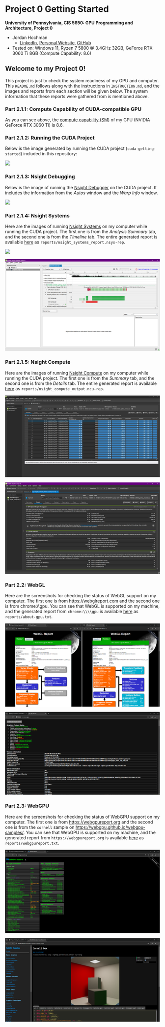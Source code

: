 Project 0 Getting Started
====================

**University of Pennsylvania, CIS 5650: GPU Programming and Architecture, Project 0**

* Jordan Hochman
  * [LinkedIn](https://www.linkedin.com/in/jhochman24), [Personal Website](https://jordanh.xyz), [GitHub](https://github.com/JHawk0224)
* Tested on: Windows 11, Ryzen 7 5800 @ 3.4GHz 32GB, GeForce RTX 3060 Ti 8GB (Compute Capability: 8.6)

## Welcome to my Project 0!

This project is just to check the system readiness of my GPU and computer. This `README.md` follows along with the instructions in `INSTRUCTION.md`, and the images and reports from each section will be given below. The system information that these reports were gathered from is mentioned above.

### Part 2.1.1: Compute Capability of CUDA-compatible GPU

As you can see above, the [compute capability (SM)](https://developer.nvidia.com/cuda-gpus) of my GPU (NVIDIA GeForce RTX 3060 Ti) is 8.6.

### Part 2.1.2: Running the CUDA Project

Below is the image generated by running the CUDA project (`cuda-getting-started`) included in this repository:

![](images/getting-started-image.png)

### Part 2.1.3: Nsight Debugging

Below is the image of running the [Nsight Debugger](https://docs.nvidia.com/nsight-visual-studio-edition/index.html) on the CUDA project. It includes the information from the *Autos* window and the *Warp Info* window.

![](images/debugging-image.png)

### Part 2.1.4: Nsight Systems

Here are the images of running [Nsight Systems](https://docs.nvidia.com/nsight-systems/UserGuide/index.html) on my computer while running the CUDA project. The first one is from the *Analysis Summary* tab, and the second one is from the *Timeline* tab. The entire generated report is available [here](reports/nsight_systems_report.nsys-rep) as `reports/nsight_systems_report.nsys-rep`.

![](images/nsight_systems_summary.png)

![](images/nsight_systems_timeline.png)

### Part 2.1.5: Nsight Compute

Here are the images of running [Nsight Compute](https://docs.nvidia.com/nsight-compute/) on my computer while running the CUDA project. The first one is from the *Summary* tab, and the second one is from the *Details* tab. The entire generated report is available [here](reports/nsight_compute_output.ncu-rep) as `reports/nsight_compute_output.ncu-rep`.

![](images/nsight_compute_summary.png)

![](images/nsight_compute_details.png)

### Part 2.2: WebGL

Here are the screenshots for checking the status of WebGL support on my computer. The first one is from https://webglreport.com and the second one is from chrome:\\\\gpu. You can see that WebGL is supported on my machine, and the generated report from `chrome:\\\\gpu` is available [here](reports/about-gpu.txt) as `reports/about-gpu.txt`.

![](images/chrome_webglreport_image.png)

![](images/chrome_gpu_image.png)

### Part 2.3: WebGPU

Here are the screenshots for checking the status of WebGPU support on my computer. The first one is from https://webgpureport.org and the second one is from the `cornell` sample on https://webgpu.github.io/webgpu-samples/. You can see that WebGPU is supported on my machine, and the generated report from `https://webgpureport.org` is available [here](reports/webgpureport.txt) as `reports/webgpureport.txt`.

![](images/webgpu_report_image.png)

![](images/webgpu_sample_image.png)
